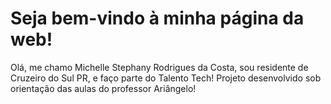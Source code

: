 <!DOCTYPE html>
<html>
<head>
 <title>Minha Página</title>
</head>
<body>
 <h1> Seja bem-vindo à minha página da web!</h1>
 <p>Olá, me chamo Michelle  Stephany Rodrigues da Costa, sou residente de Cruzeiro do Sul PR, e faço parte do Talento Tech!
   Projeto desenvolvido sob orientação das aulas do professor Ariângelo!
  </p>
</body>
</html>



